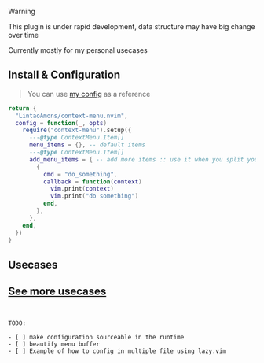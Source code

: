 > [!WARNING]
> This plugin is under rapid development, data structure may have big change over time
> 
> Currently mostly for my personal usecases


## Install & Configuration
> You can use [my config](https://github.com/LintaoAmons/CoolStuffes/blob/main/nvim/.config/nvim/lua/plugins/editor-enhance/context-menu.lua) as a reference
```lua
return {
  "LintaoAmons/context-menu.nvim",
  config = function(_, opts)
    require("context-menu").setup({
      ---@type ContextMenu.Item[]
      menu_items = {}, -- default items
      ---@type ContextMenu.Item[]
      add_menu_items = { -- add more items :: use it when you split your menu_items over other places
        {
          cmd = "do_something",
          callback = function(context)
            vim.print(context)
            vim.print("do something")
          end,
        },
      },
    end,
  })
}
```
## Usecases

## [See more usecases](https://lintao-index.pages.dev/docs/Vim/plugins/context-menu/)
```


TODO:

- [ ] make configuration sourceable in the runtime
- [ ] beautify menu buffer
- [ ] Example of how to config in multiple file using lazy.vim
